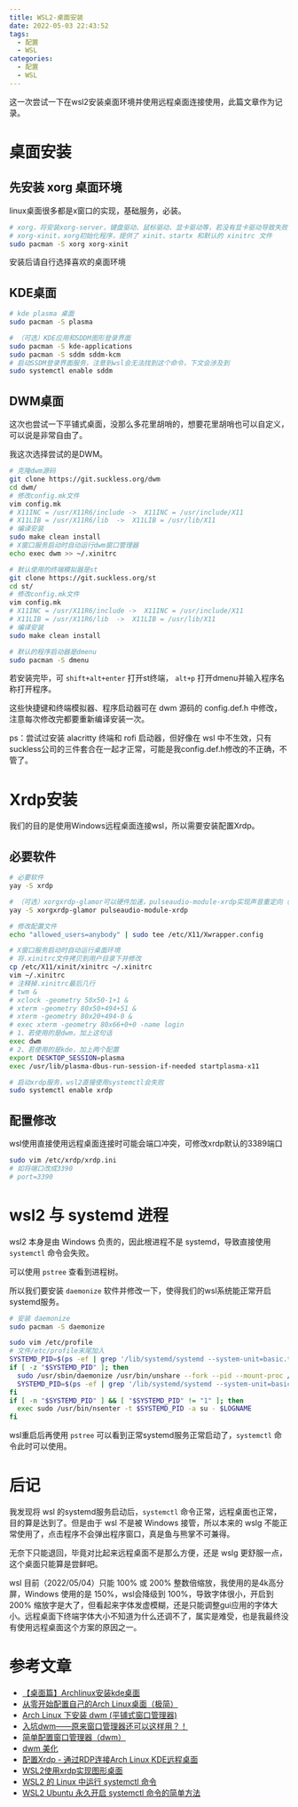 ```yaml
---
title: WSL2-桌面安装
date: 2022-05-03 22:43:52
tags:
  - 配置
  - WSL
categories:
  - 配置
  - WSL
---
```


这一次尝试一下在wsl2安装桌面环境并使用远程桌面连接使用，此篇文章作为记录。

<!--more-->


# 桌面安装

## 先安装 xorg 桌面环境

linux桌面很多都是x窗口的实现，基础服务，必装。

```bash
# xorg，将安装xorg-server，键盘驱动、鼠标驱动、显卡驱动等，若没有显卡驱动导致失败请自行安装适宜的显卡驱动
# xorg-xinit，xorg初始化程序，提供了 xinit、startx 和默认的 xinitrc 文件
sudo pacman -S xorg xorg-xinit
```

安装后请自行选择喜欢的桌面环境

## KDE桌面

```bash
# kde plasma 桌面
sudo pacman -S plasma

# （可选）KDE应用和SDDM图形登录界面
sudo pacman -S kde-applications
sudo pacman -S sddm sddm-kcm
# 启动SSDM登录界面服务，注意到wsl会无法找到这个命令，下文会涉及到
sudo systemctl enable sddm
```

## DWM桌面

这次也尝试一下平铺式桌面，没那么多花里胡哨的，想要花里胡哨也可以自定义，可以说是非常自由了。

我这次选择尝试的是DWM。

```bash
# 克隆dwm源码
git clone https://git.suckless.org/dwm
cd dwm/
# 修改config.mk文件
vim config.mk
# X11INC = /usr/X11R6/include ->  X11INC = /usr/include/X11  
# X11LIB = /usr/X11R6/lib  ->  X11LIB = /usr/lib/X11
# 编译安装
sudo make clean install
# X窗口服务启动时自动运行dwm窗口管理器
echo exec dwm >> ~/.xinitrc

# 默认使用的终端模拟器是st
git clone https://git.suckless.org/st
cd st/
# 修改config.mk文件
vim config.mk
# X11INC = /usr/X11R6/include ->  X11INC = /usr/include/X11  
# X11LIB = /usr/X11R6/lib  ->  X11LIB = /usr/lib/X11
# 编译安装
sudo make clean install

# 默认的程序启动器是dmenu
sudo pacman -S dmenu
```

若安装完毕，可 `shift+alt+enter` 打开st终端， `alt+p` 打开dmenu并输入程序名称打开程序。

这些快捷键和终端模拟器、程序启动器可在 dwm 源码的 config.def.h 中修改，注意每次修改完都要重新编译安装一次。

ps：尝试过安装 alacritty 终端和 rofi 启动器，但好像在 wsl 中不生效，只有suckless公司的三件套合在一起才正常，可能是我config.def.h修改的不正确，不管了。


# Xrdp安装

我们的目的是使用Windows远程桌面连接wsl，所以需要安装配置Xrdp。

## 必要软件

```bash
# 必要软件
yay -S xrdp

# （可选）xorgxrdp-glamor可以硬件加速，pulseaudio-module-xrdp实现声音重定向（wsl应该不需要）
yay -S xorgxrdp-glamor pulseaudio-module-xrdp

# 修改配置文件
echo "allowed_users=anybody" | sudo tee /etc/X11/Xwrapper.config

# X窗口服务启动时自动运行桌面环境
# 将.xinitrc文件拷贝到用户目录下并修改
cp /etc/X11/xinit/xinitrc ~/.xinitrc
vim ~/.xinitrc
# 注释掉.xinitrc最后几行
# twm &
# xclock -geometry 50x50-1+1 &
# xterm -geometry 80x50+494+51 &
# xterm -geometry 80x20+494-0 &
# exec xterm -geometry 80x66+0+0 -name login
# 1、若使用的是dwm，加上这句话
exec dwm
# 2、若使用的是kde，加上两个配置
export DESKTOP_SESSION=plasma
exec /usr/lib/plasma-dbus-run-session-if-needed startplasma-x11

# 启动xrdp服务，wsl2直接使用systemctl会失败
sudo systemctl enable xrdp
```

## 配置修改

wsl使用直接使用远程桌面连接时可能会端口冲突，可修改xrdp默认的3389端口

```bash
sudo vim /etc/xrdp/xrdp.ini
# 如将端口改成3390
# port=3390
```

# wsl2 与 systemd 进程

wsl2 本身是由 Windows 负责的，因此根进程不是 systemd，导致直接使用 `systemctl` 命令会失败。

可以使用 `pstree` 查看到进程树。
 
所以我们要安装 `daemonize` 软件并修改一下，使得我们的wsl系统能正常开启systemd服务。

```bash
# 安装 daemonize
sudo pacman -S daemonize

sudo vim /etc/profile
# 文件/etc/profile末尾加入
SYSTEMD_PID=$(ps -ef | grep '/lib/systemd/systemd --system-unit=basic.target$' | grep -v unshare | awk '{print $2}')
if [ -z "$SYSTEMD_PID" ]; then
  sudo /usr/sbin/daemonize /usr/bin/unshare --fork --pid --mount-proc /lib/systemd/systemd --system-unit=basic.target
  SYSTEMD_PID=$(ps -ef | grep '/lib/systemd/systemd --system-unit=basic.target$' | grep -v unshare | awk '{print $2}')
fi
if [ -n "$SYSTEMD_PID" ] && [ "$SYSTEMD_PID" != "1" ]; then
  exec sudo /usr/bin/nsenter -t $SYSTEMD_PID -a su - $LOGNAME
fi
```

wsl重启后再使用 `pstree` 可以看到正常systemd服务正常启动了，`systemctl` 命令此时可以使用。

# 后记

我发现将 wsl 的systemd服务启动后，`systemctl` 命令正常，远程桌面也正常，目的算是达到了。但是由于 wsl 不是被 Windows 接管，所以本来的 wslg 不能正常使用了，点击程序不会弹出程序窗口，真是鱼与熊掌不可兼得。

无奈下只能退回，毕竟对比起来远程桌面不是那么方便，还是 wslg 更舒服一点，这个桌面只能算是尝鲜吧。

wsl 目前（2022/05/04）只能 100% 或 200% 整数倍缩放，我使用的是4k高分屏，Windows 使用的是 150%，wsl会降级到 100%，导致字体很小，开启到 200% 缩放字是大了，但看起来字体发虚模糊，还是只能调整gui应用的字体大小。远程桌面下终端字体大小不知道为什么还调不了，属实是难受，也是我最终没有使用远程桌面这个方案的原因之一。

# 参考文章

- [【桌面篇】Archlinux安装kde桌面](https://www.cnblogs.com/huanhao/p/archlinuxdesktop.html)
- [从零开始配置自己的Arch Linux桌面（极简）](https://zhuanlan.zhihu.com/p/112536524)
- [Arch Linux 下安装 dwm (平铺式窗口管理器)](https://blog.csdn.net/weixin_44335269/article/details/117886927)
- [入坑dwm——原来窗口管理器还可以这样用？！](https://zhuanlan.zhihu.com/p/183861786)
- [简单配置窗口管理器（dwm）](https://zhuanlan.zhihu.com/p/408552473)
- [dwm 美化](https://www.cnblogs.com/lanuage/p/15970577.html)
- [配置Xrdp - 通过RDP连接Arch Linux KDE远程桌面](https://alvin.red/2021/11/06/archlinux-xrdp/)
- [WSL2使用xrdp实现图形桌面](https://zhuanlan.zhihu.com/p/149501381)
- [WSL2 的 Linux 中运行 systemctl 命令](https://zhuanlan.zhihu.com/p/335162006)
- [WSL2 Ubuntu 永久开启 systemctl 命令的简单方法](https://www.cnblogs.com/MorStar/p/15078738.html)